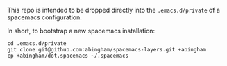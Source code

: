 This repo is intended to be dropped directly into the `.emacs.d/private` of a
spacemacs configuration.

In short, to bootstrap a new spacemacs installation:
```
cd .emacs.d/private
git clone git@github.com:abingham/spacemacs-layers.git +abingham
cp +abingham/dot.spacemacs ~/.spacemacs
```
